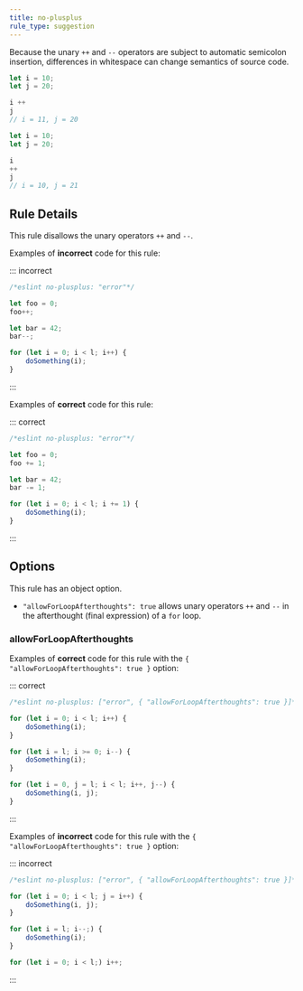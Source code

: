 ```yaml
---
title: no-plusplus
rule_type: suggestion
---
```



Because the unary `++` and `--` operators are subject to automatic semicolon insertion, differences in whitespace can change semantics of source code.

```js
let i = 10;
let j = 20;

i ++
j
// i = 11, j = 20
```

```js
let i = 10;
let j = 20;

i
++
j
// i = 10, j = 21
```

## Rule Details

This rule disallows the unary operators `++` and `--`.

Examples of **incorrect** code for this rule:

::: incorrect

```js
/*eslint no-plusplus: "error"*/

let foo = 0;
foo++;

let bar = 42;
bar--;

for (let i = 0; i < l; i++) {
    doSomething(i);
}
```

:::

Examples of **correct** code for this rule:

::: correct

```js
/*eslint no-plusplus: "error"*/

let foo = 0;
foo += 1;

let bar = 42;
bar -= 1;

for (let i = 0; i < l; i += 1) {
    doSomething(i);
}
```

:::

## Options

This rule has an object option.

* `"allowForLoopAfterthoughts": true` allows unary operators `++` and `--` in the afterthought (final expression) of a `for` loop.

### allowForLoopAfterthoughts

Examples of **correct** code for this rule with the `{ "allowForLoopAfterthoughts": true }` option:

::: correct

```js
/*eslint no-plusplus: ["error", { "allowForLoopAfterthoughts": true }]*/

for (let i = 0; i < l; i++) {
    doSomething(i);
}

for (let i = l; i >= 0; i--) {
    doSomething(i);
}

for (let i = 0, j = l; i < l; i++, j--) {
    doSomething(i, j);
}
```

:::

Examples of **incorrect** code for this rule with the `{ "allowForLoopAfterthoughts": true }` option:

::: incorrect

```js
/*eslint no-plusplus: ["error", { "allowForLoopAfterthoughts": true }]*/

for (let i = 0; i < l; j = i++) {
    doSomething(i, j);
}

for (let i = l; i--;) {
    doSomething(i);
}

for (let i = 0; i < l;) i++;
```

:::
